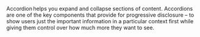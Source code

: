 Accordion helps you expand and collapse sections of content. Accordions are one of the key components that provide for progressive disclosure – to show users just the important information in a particular context first while giving them control over how much more they want to see.
